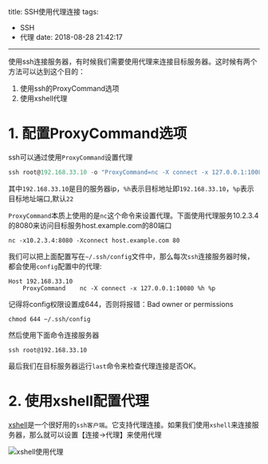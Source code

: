 title: SSH使用代理连接
tags:
  - SSH
  - 代理
date: 2018-08-28 21:42:17
---
使用ssh连接服务器，有时候我们需要使用代理来连接目标服务器。这时候有两个方法可以达到这个目的：

1. 使用ssh的ProxyCommand选项
2. 使用xshell代理

# 1. 配置ProxyCommand选项

ssh可以通过使用`ProxyCommand`设置代理
```js
ssh root@192.168.33.10 -o "ProxyCommand=nc -X connect -x 127.0.0.1:10080 %h %p"
```
其中`192.168.33.10`是目的服务器ip，`%h`表示目标地址即`192.168.33.10`，`%p`表示目标地址端口,默认`22`
<!--more-->
`ProxyCommand`本质上使用的是`nc`这个命令来设置代理。下面使用代理服务10.2.3.4的8080来访问目标服务host.example.com的80端口
```
nc -x10.2.3.4:8080 -Xconnect host.example.com 80
```


我们可以把上面配置写在`~/.ssh/config`文件中，那么每次`ssh`连接服务器时候，都会使用`config`配置中的代理:
```
Host 192.168.33.10
    ProxyCommand    nc -X connect -x 127.0.0.1:10080 %h %p
```

记得将config权限设置成644，否则将报错：Bad owner or permissions
```
chmod 644 ~/.ssh/config
```

然后使用下面命令连接服务器
```
ssh root@192.168.33.10
```

最后我们在目标服务器运行`last`命令来检查代理连接是否OK。

# 2. 使用xshell配置代理

[xshell](https://www.netsarang.com/download/free_license.html)是一个很好用的`ssh客户端`。它支持代理连接。如果我们使用`xshell`来连接服务器，那么就可以设置【连接->代理】来使用代理

![xshell使用代理](http://static.cyub.vip/images/201808/xshell_proxy_setting.jpg)